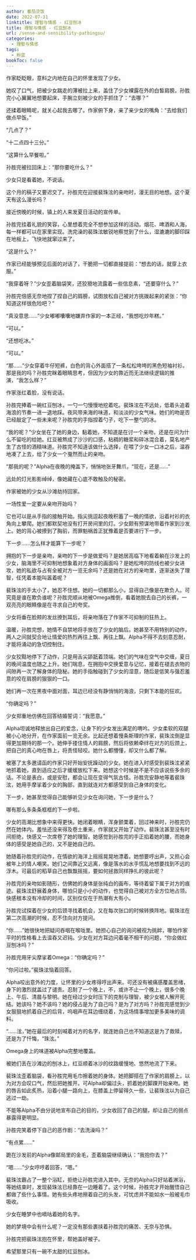 ```yaml
---
author: 番茄烫饭
date: 2022-07-31
linktitle: 理智与情感 - 红豆刨冰
title: 理智与情感 - 红豆刨冰
url: /sense-and-sensibility-patbingsu/
categories:
  - 理智与情感
tags:
  - 粉蓝
bookToc: false
---
```


作家眨眨眼，意料之内地在自己的怀里发现了少女。

<!--more-->

她叹了口气，把被少女踹走的薄被拉上来，盖住了少女裸露在外的白皙肩膀。孙胜完小心翼翼地想要起床，手腕立刻被少女的手抓住了：“去哪？”

还揉着眼睛呢，就关心起我去哪了。作家俯下身，亲了亲少女的嘴角：“去给我们做点早饭。”

“几点了？”

“十二点四十三分。”

“这算什么早餐啦。”

孙胜完被拉回床上：“那你要吃什么？”

少女只是看着她，不说话。

这个月的稿子又要迟交了。孙胜完在迎接裴珠泫的亲吻时，漫无目的地想。这个夏天有这么漫长吗？

接近傍晚的时候，镇上的人来发夏日活动的宣传单。

孙胜完挂着礼貌的笑容，心里想着完全不想参加这样的活动。烟花、啤酒和人海，每一样都可以在家里实现。洗完澡的裴珠泫敏锐地察觉到了什么，湿漉漉的脚印踩在地板上，飞快地就窜过来了。

“这是什么？”

作家已经能够预见后面的对话了，干脆把一切都直接提前：“想去的话，就穿上衣服。”

“我穿着呀？”少女歪着脑袋笑，还狡猾地流露着一些信息素，“还要穿什么？”

孙胜完倍感无奈地捏了捏自己的肩膀，试图放松自己被对方挑拨起来的紧张：“你知道这样很危险吧？”

“真没意思……”少女嘟嘟囔囔地嫌弃作家的一本正经，“我想吃炒年糕。”

“可以。”

“还想吃冰。”

“可以。”

“那……”少女穿着牛仔短裤，白色的背心外面搭了一条松松垮垮的黑色短袖衬衫。那是我的吗？孙胜完眯着眼睛思考，但因为少女的靠近而无法继续逻辑的推演，“我怎么样？”

作家涨红着脸，没有说话。

孙胜完捧着一碗红豆刨冰，一勺一勺慢慢地挖着吃。裴珠泫在不远处，低着头追着海浪的节奏一进一退地踩。夜风带来海的味道，和淡淡的少女气味。她们的吻是否已经敲定了一些未来呢？孙胜完的手指捏着勺子，吃下一整勺的冰。

“我的呢？”少女坐在了她的身边，黏着她，不知道是在讨一个亲吻，还是在问为什么不留吃的给她。红豆被熬成了沙沙的口感，粘稠的糖浆和碎冰混合着，莫名地产生了古怪的酒精味道。孙胜完不知道该做什么选择，在喂了少女一口冰之后，温吞地凑了上去，给了少女一个戛然而止的亲吻。

“那我的呢？”Alpha在夜晚的掩盖下，悄悄地张牙舞爪，“现在，还是……”

远处的灯光影影绰绰，像她藏在心底不敢触及的秘密。

作家被她的少女从沙滩劫持回家。

一场性爱一定要从亲吻开始吗？

它也可以是从手指的接触开始。指尖挑逗起夜晚积蓄了一晚的情欲，沿着衬衫的衣角向上攀爬。她们都默契地没有打开房间里的灯。少女颇有预谋地带着作家到沙发上。她的背心被撩到了胸前，而罪魁祸首正犹豫着是否要进行下一步。

下一步……怎么样才能算下一步呢？

拥抱的下一步是亲吻，亲吻的下一步是做爱吗？是她居高临下地看着躺在沙发上的少女，脑海里不可抑制地想象着对方身体的画面吗？是她松垮的防线也被少女进攻，她的私欲与占有全被对方一览无余吗？还是她在对方的亲吻里，逐渐迷失了理智，任凭着本能叫嚣着呢？

裴珠泫的手太小了，她忍不住想。她的一切都那么小，显得自己像是在欺负人。可究竟是谁在欺负谁呢？孙胜完顺从地被Omega推倒，看着她脱去自己的长裤，一双亮亮的眼睛像是在寻求自己的夸奖。

少女将垂在脸颊的发丝撩到耳后，将亲吻落在了作家不可抑制的狂热上。

温暖，孙胜完想，她情不自禁地将手放在了少女的脑后。她甚至不用特别的动作，两人之间就契合地让情爱的热烈再往上飘、再往上飘。Alpha不得不去刻意忍耐，才能将涌动的急切控制住。

少女狡黠地停下了动作，只是用舌尖舔舐着顶端。她们的气味在空气中交缠，夏日的晚间温度也随之上升。她们喘息，在拥抱中交换爱意与记忆，接着在褪去衣物的间隙再一次了解身体的隐秘。她的手指触碰到了少女的湿意，随后是低笑与强忍羞意的咬在肩膀的狠狠的一口。

她们再一次在黑夜中面对面，耳边已经没有静悄悄的海浪，只剩下本能的狂欢。

“你确定吗？”

少女郑重地仿佛在回答结婚誓词：“我愿意。”

Alpha坦诚地释放出自己的爱念，让身下的少女发出满足的喟吟。少女柔软的双腿被小心地分开，在作家面前一览无余。比起还想着慢条斯理的作家，裴珠泫倒是显得更加期待的那一个。她伸手搂住情人的肩膀，然后将依赖牵绊在对方的后颈上，把自己的真心吻在唇上，将责怪轻咬。她什么都懵懂，却又什么都了解。

被塞了太多邀请函的作家只好开始安抚躁动的少女。她在进入时感受到裴珠泫紧紧地抓着她，直到适应之后才缓缓放松下来。她想这个时候是不是不应该说些多余的话。不论是表白，或是安慰，都会让现在变得气氛古怪。孙胜完安静地等着裴珠泫，她用手摩挲着少女的胸部，直到就连对方都感受到自己身体的变化。

下一步，她甚至觉得自己能够听见少女在询问她，下一步是什么？

哪有那么多条条框框的下一步啦。

少女的高潮比想象中来得更快。她闭着眼睛，浑身颤栗着，回过神来时，孙胜完仍然在她体内。羞怯还没来得及卷土重来，作家就又开始了动作。裴珠泫甚至没有时间拒绝，快感又一次席卷了她的理智。她感觉到孙胜完的手正掐着她的腰，而她身体的感受是她自己的，又不是她自己的。

她随着孙胜完的动作，在情欲的海洋上摇摇晃晃地漂着。她想要哼出声，又担心会被年上的情人嘲笑。她们之间靠近又远离，像是落水的水手慌乱地想要找到不远的浮木。可最后的稻草自己也飘飘摇摇，要如何拯救同样挣扎的彼此呢？

孙胜完的亲吻如影随形，仿佛她的身体是张纯白的画布，等待着留下属于对方的痕迹。裴珠泫舒展着身体，哪怕只是小小的动作，也觉得自己被对方全方位地占领。快感根本没有冷却的时间，区别仅仅在于热潮有大有小。

孙胜完试探着在少女的后颈寻找着机会，又在每次张口的时候转换阵地。裴珠泫在第二次高潮的时候，忍不住向对方提问。

“你……”她很快地把疑问吞咽在喉咙里。她担心自己的询问被视为挑衅，哪怕作家平时的性格看上去温吞又迟钝。少女在对方耳边问着毫不相干的问题，“你会做红豆刨冰吗？”

孙胜完用牙尖摩挲着Omega：“你确定吗？”

“你问过啦。”裴珠泫恼着回答。

Alpha咬出意外的力度，让怀里的少女疼得哼出声来。可还没有被痛感覆盖思绪，身下的激烈就盖过了谴责。忍耐了一个晚上，不，或许不止一个晚上，很多个晚上、午后、清晨与黎明。她在经过少女时压下的克制与理智，被少女被人解开死结。她该吗？她不该吗？她的侵占是为了自己吗？是为了对方吗？孙胜完感觉到少女狠狠地抓着自己的后背，呜咽声在耳边缠绕着，为这场情事增加更多美味的调料。

“……泫，”她在最后的时刻喊着对方的名字，就连她自己也不知道这是为了救赎，还是为了忏悔，“珠泫。”

 Omega身上的味道被Alpha完整地覆盖。

被她们丢在沙滩边的刨冰上，红豆顺着冰沙的纹路缓慢地、悠然地流了下来。

裴珠泫歪着脑袋，看孙胜完用毛巾擦着她的身体。她把脚搭在了作家的肩膀上，以为对方会叹口气，然后把她推开。可Alpha却偏过头，抓着她的脚踝开始亲吻。她的唇舌如此炙热，沿着小腿一路向上，在膝盖上停留得久一些，让裴珠泫以为自己逃过一劫。

不能等Alpha不由分说地宣布自己的目的，少女收回了自己的腿，却让自己的弱点暴露得更明显。

孙胜完笑着停下自己的恶作剧：“去洗澡吗？”

“有点累……”

跪在沙发前的Alpha像邮局里的金毛，歪着脑袋继续确认：“我抱你去？”

“嗯……”少女哼哼着回答，“嗯。”

裴珠泫霸占了一整个浴缸，拒绝让孙胜完进入其中。无奈的Alpha只好站着淋浴，等她结束时，发现裴珠泫已经靠在一边睡着了。这个时候，孙胜完才开始醒悟自己都做了些什么事情。她有些头疼地擦着自己的头发，可忧虑并不能如水一般被毛巾吸收。

少女在睡梦中也嘀咕着她的名字。

她的梦境中会有什么呢？一定没有那些裹挟着孙胜完的痛苦、无奈与恐惧。

孙胜完把裴珠泫抱在怀里，帮她盖好被子。

希望那里只有一碗不太甜的红豆刨冰。

